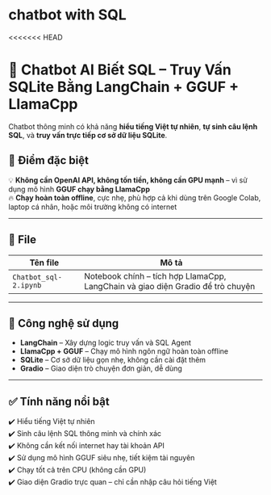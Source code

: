 # chatbot with SQL

<<<<<<< HEAD
# 🤖 Chatbot AI Biết SQL – Truy Vấn SQLite Bằng LangChain + GGUF + LlamaCpp

Chatbot thông minh có khả năng **hiểu tiếng Việt tự nhiên**, **tự sinh câu lệnh SQL**, và **truy vấn trực tiếp cơ sở dữ liệu SQLite**.

## 📌 Điểm đặc biệt

💡 **Không cần OpenAI API, không tốn tiền, không cần GPU mạnh** – vì sử dụng mô hình **GGUF chạy bằng LlamaCpp**  
🔥 **Chạy hoàn toàn offline**, cực nhẹ, phù hợp cả khi dùng trên Google Colab, laptop cá nhân, hoặc môi trường không có internet

---

## 📂 File

| Tên file              | Mô tả                                                                      |
|------------------------|---------------------------------------------------------------------------|
| `Chatbot_sql-2.ipynb` | Notebook chính – tích hợp LlamaCpp, LangChain và giao diện Gradio để trò chuyện |

---

## 🧠 Công nghệ sử dụng

- **LangChain** – Xây dựng logic truy vấn và SQL Agent  
- **LlamaCpp + GGUF** – Chạy mô hình ngôn ngữ hoàn toàn offline  
- **SQLite** – Cơ sở dữ liệu gọn nhẹ, không cần cài đặt thêm  
- **Gradio** – Giao diện trò chuyện đơn giản, dễ dùng  

---

## ✅ Tính năng nổi bật

✔️ Hiểu tiếng Việt tự nhiên  
✔️ Sinh câu lệnh SQL thông minh và chính xác  
✔️ Không cần kết nối internet hay tài khoản API  
✔️ Sử dụng mô hình GGUF siêu nhẹ, tiết kiệm tài nguyên  
✔️ Chạy tốt cả trên CPU (không cần GPU)  
✔️ Giao diện Gradio trực quan – chỉ cần nhập câu hỏi tiếng Việt  